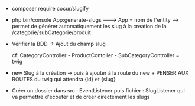* composer require cocur/slugify

* php bin/console App:generate-slugs  --->  App = nom de l'entity --> permet de générer automatiquement les slug à la creation de la /categorie/subCategorie/produit

- Vérifier la BDD -> Ajout du champ slug


   cf: CategoryController - ProductContoller - SubCategoryController = twig

- new Slug à la création -> puis à ajouter à la route du new + PENSER AUX ROUTES du twig qui attendra {id} et {slug}

- Créer un dossier dans src : EventListener puis fichier : SlugListener qui va permettre d'écouter et de créer directement les slugs
